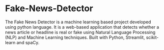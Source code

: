 # Fake-News-Detector
The Fake News Detector is a machine learning based project developed using python language.
It is a web-based application that detects whether a news article or headline is real or fake using Natural Language Processing (NLP) and Machine Learning techniques.
Built with Python, Streamlit, scikit-learn and spaCy.

